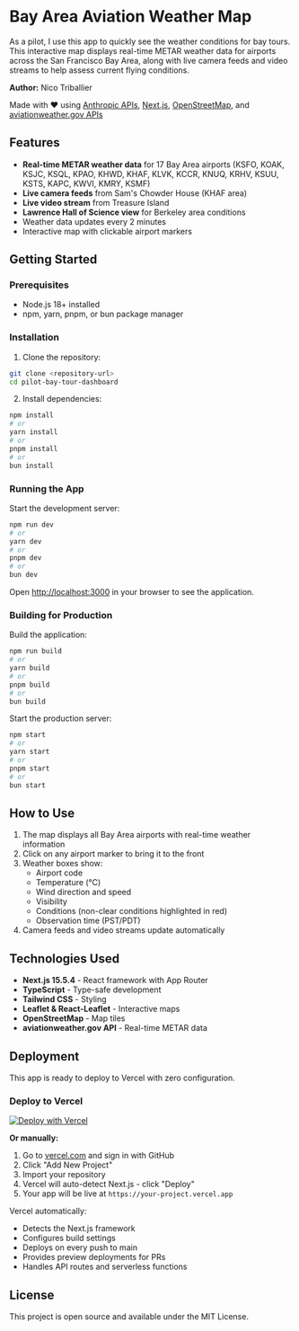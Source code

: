 # Bay Area Aviation Weather Map

As a pilot, I use this app to quickly see the weather conditions for bay tours. This interactive map displays real-time METAR weather data for airports across the San Francisco Bay Area, along with live camera feeds and video streams to help assess current flying conditions.

**Author:** Nico Triballier

Made with ❤️ using [Anthropic APIs](https://www.anthropic.com/), [Next.js](https://nextjs.org), [OpenStreetMap](https://www.openstreetmap.org/), and [aviationweather.gov APIs](https://aviationweather.gov/)

## Features

- **Real-time METAR weather data** for 17 Bay Area airports (KSFO, KOAK, KSJC, KSQL, KPAO, KHWD, KHAF, KLVK, KCCR, KNUQ, KRHV, KSUU, KSTS, KAPC, KWVI, KMRY, KSMF)
- **Live camera feeds** from Sam's Chowder House (KHAF area)
- **Live video stream** from Treasure Island
- **Lawrence Hall of Science view** for Berkeley area conditions
- Weather data updates every 2 minutes
- Interactive map with clickable airport markers

## Getting Started

### Prerequisites

- Node.js 18+ installed
- npm, yarn, pnpm, or bun package manager

### Installation

1. Clone the repository:
```bash
git clone <repository-url>
cd pilot-bay-tour-dashboard
```

2. Install dependencies:
```bash
npm install
# or
yarn install
# or
pnpm install
# or
bun install
```

### Running the App

Start the development server:

```bash
npm run dev
# or
yarn dev
# or
pnpm dev
# or
bun dev
```

Open [http://localhost:3000](http://localhost:3000) in your browser to see the application.

### Building for Production

Build the application:

```bash
npm run build
# or
yarn build
# or
pnpm build
# or
bun build
```

Start the production server:

```bash
npm start
# or
yarn start
# or
pnpm start
# or
bun start
```

## How to Use

1. The map displays all Bay Area airports with real-time weather information
2. Click on any airport marker to bring it to the front
3. Weather boxes show:
   - Airport code
   - Temperature (°C)
   - Wind direction and speed
   - Visibility
   - Conditions (non-clear conditions highlighted in red)
   - Observation time (PST/PDT)
4. Camera feeds and video streams update automatically

## Technologies Used

- **Next.js 15.5.4** - React framework with App Router
- **TypeScript** - Type-safe development
- **Tailwind CSS** - Styling
- **Leaflet & React-Leaflet** - Interactive maps
- **OpenStreetMap** - Map tiles
- **aviationweather.gov API** - Real-time METAR data

## Deployment

This app is ready to deploy to Vercel with zero configuration.

### Deploy to Vercel

[![Deploy with Vercel](https://vercel.com/button)](https://vercel.com/new/clone?repository-url=https://github.com/nicotriballier/pilot-bay-tour-dashboard)

**Or manually:**

1. Go to [vercel.com](https://vercel.com) and sign in with GitHub
2. Click "Add New Project"
3. Import your repository
4. Vercel will auto-detect Next.js - click "Deploy"
5. Your app will be live at `https://your-project.vercel.app`

Vercel automatically:
- Detects the Next.js framework
- Configures build settings
- Deploys on every push to main
- Provides preview deployments for PRs
- Handles API routes and serverless functions

## License

This project is open source and available under the MIT License.

